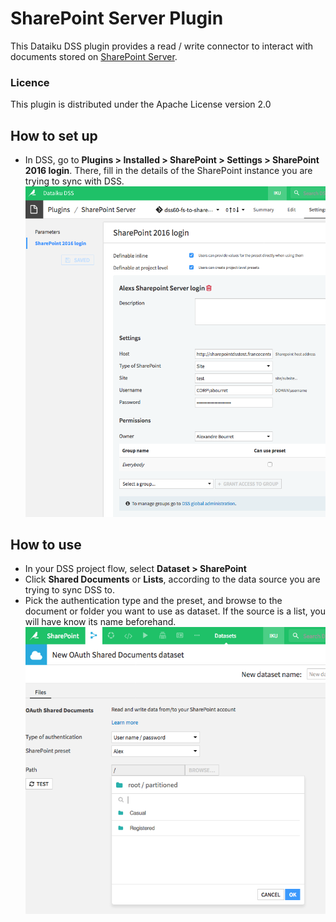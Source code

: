 # SharePoint Server Plugin

This Dataiku DSS plugin provides a read / write connector to interact with documents stored on [SharePoint Server](https://products.office.com/sharepoint/sharepoint-server).

### Licence
This plugin is distributed under the Apache License version 2.0

## How to set up

- In DSS, go to **Plugins > Installed > SharePoint > Settings > SharePoint 2016 login**. There, fill in the details of the SharePoint instance you are trying to sync with DSS.
![Add a plugin preset](images/dss-sharepoint-2016-login.png)

## How to use

- In your DSS project flow, select **Dataset > SharePoint**
- Click **Shared Documents** or **Lists**, according to the data source you are trying to sync DSS to.
-  Pick the authentication type and the preset, and browse to the document or folder you want to use as dataset. If the source is a list, you will have know its name beforehand.
![Browse to dataset path](images/sharepoint-fs-dataset.png)
